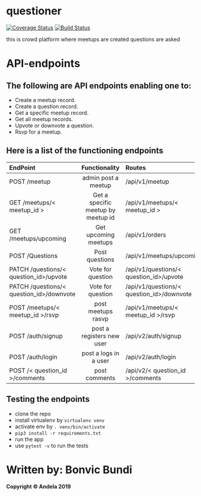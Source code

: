 # questioner

[![Coverage Status](https://coveralls.io/repos/github/b0nbon1/questioner/badge.svg?branch=develop)](https://coveralls.io/github/b0nbon1/questioner?branch=develop)  [![Build Status](https://travis-ci.org/b0nbon1/questioner.svg?branch=develop)](https://travis-ci.org/b0nbon1/questioner)

this is crowd platform where meetups are created questions are asked


# API-endpoints


## The following are API endpoints enabling one to: 
* Create a meetup record.
* Create a question record.
* Get a specific meetup record.
* Get all meetup records.
* Upvote or downvote a question.
* Rsvp for a meetup.
## Here is a list of the functioning endpoints

| EndPoint                | Functionality        | Routes            |
| :---                    |     :---:            | :---              |
| POST /meetup            | admin post a meetup       | /api/v1/meetup    |
| GET /meetups/< meetup_id >   | Get a specific meetup by meetup id| /api/v1/meetups/< meetup_id > |
| GET /meetups/upcoming            | Get upcoming meetups        | /api/v1/orders    |
| POST /Questions            | Post questions          | /api/v1/meetups/upcoming |
| PATCH /questions/< question_id>/upvote             | Vote for question          | /api/v1/questions/< question_id>/upvote  |
| PATCH /questions/< question_id>/downvote   | Vote for question     | /api/v1/questions/< question_id>/downvote  |
| POST /meetups/< meetup_id >/rsvp             | post meetups rasvp          | /api/v1/meetups/< meetup_id >/rsvp|
| POST /auth/signup            | post a registers new user      | /api/v2/auth/signup    |
| POST /auth/login            | post a logs in a user      | /api/v2/auth/login    |
| POST /< question_id >/comments            | post comments     | /api/v2/< question_id >/comments    |

  
## Testing the endpoints

* clone the repo
* install virtualenv by `virtualenv venv`
* activate env by `. venv/bin/activate`
* `pip3 install -r requirements.txt`
* run the app
* use `pytest -v` to run the tests

# Written by: Bonvic Bundi
#### Copyright © Andela 2019 
